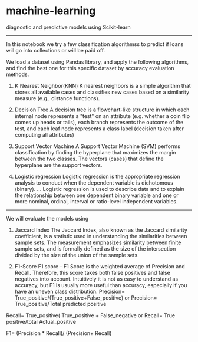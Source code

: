 # machine-learning
diagnostic and predictive models using  Scikit-learn
_________
In this notebook we try a few classification algorithmss to predict if loans will go into collections or will be paid off. 


We load a dataset using Pandas library, and apply the following algorithms, and find the best one for this specific dataset by accuracy evaluation methods.

1. K Nearest Neighbor(KNN)
K nearest neighbors is a simple algorithm that stores all available cases and classifies new cases based on a similarity measure (e.g., distance functions). 

2. Decision Tree
A decision tree is a flowchart-like structure in which each internal node represents a "test" on an attribute (e.g. whether a coin flip comes up heads or tails), each branch represents the outcome of the test, and each leaf node represents a class label (decision taken after computing all attributes)

3. Support Vector Machine
A Support Vector Machine (SVM) performs classification by finding the hyperplane that maximizes the margin between the two classes. The vectors (cases) that define the hyperplane are the support vectors.

4. Logistic regression 
Logistic regression is the appropriate regression analysis to conduct when the dependent variable is dichotomous (binary). ... Logistic regression is used to describe data and to explain the relationship between one dependent binary variable and one or more nominal, ordinal, interval or ratio-level independent variables.

_____
We will evaluate the models using 
1. Jaccard Index
The Jaccard Index, also known as the Jaccard similarity coefficient, is a statistic used in understanding the similarities between sample sets. The measurement emphasizes similarity between finite sample sets, and is formally defined as the size of the intersection divided by the size of the union of the sample sets.

2. F1-Score
F1 score - F1 Score is the weighted average of Precision and Recall. Therefore, this score takes both false positives and false negatives into account. Intuitively it is not as easy to understand as accuracy, but F1 is usually more useful than accuracy, especially if you have an uneven class distribution.
Precision= True_positive/(True_positive+False_positive)
or Precision= True_positive/Total predicted positive

Recall= True_positive( True_positive + False_negative
or Recall= True positive/total Actual_positive

F1= (Precision * Recall)/ (Precision+ Recall)
